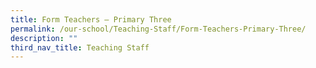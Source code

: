 ```yaml
---
title: Form Teachers – Primary Three
permalink: /our-school/Teaching-Staff/Form-Teachers-Primary-Three/
description: ""
third_nav_title: Teaching Staff
---
```

